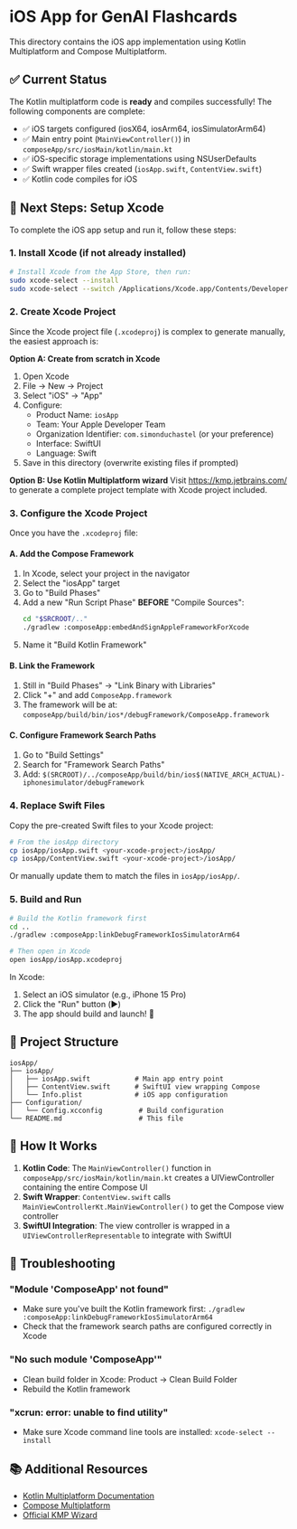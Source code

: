# iOS App for GenAI Flashcards

This directory contains the iOS app implementation using Kotlin Multiplatform and Compose Multiplatform.

## ✅ Current Status

The Kotlin multiplatform code is **ready** and compiles successfully! The following components are complete:

- ✅ iOS targets configured (iosX64, iosArm64, iosSimulatorArm64)
- ✅ Main entry point (`MainViewController()`) in `composeApp/src/iosMain/kotlin/main.kt`
- ✅ iOS-specific storage implementations using NSUserDefaults
- ✅ Swift wrapper files created (`iosApp.swift`, `ContentView.swift`)
- ✅ Kotlin code compiles for iOS

## 🚀 Next Steps: Setup Xcode

To complete the iOS app setup and run it, follow these steps:

### 1. Install Xcode (if not already installed)

```bash
# Install Xcode from the App Store, then run:
sudo xcode-select --install
sudo xcode-select --switch /Applications/Xcode.app/Contents/Developer
```

### 2. Create Xcode Project

Since the Xcode project file (`.xcodeproj`) is complex to generate manually, the easiest approach is:

**Option A: Create from scratch in Xcode**
1. Open Xcode
2. File → New → Project
3. Select "iOS" → "App"
4. Configure:
   - Product Name: `iosApp`
   - Team: Your Apple Developer Team
   - Organization Identifier: `com.simonduchastel` (or your preference)
   - Interface: SwiftUI
   - Language: Swift
5. Save in this directory (overwrite existing files if prompted)

**Option B: Use Kotlin Multiplatform wizard**
Visit https://kmp.jetbrains.com/ to generate a complete project template with Xcode project included.

### 3. Configure the Xcode Project

Once you have the `.xcodeproj` file:

#### A. Add the Compose Framework

1. In Xcode, select your project in the navigator
2. Select the "iosApp" target
3. Go to "Build Phases"
4. Add a new "Run Script Phase" **BEFORE** "Compile Sources":
   ```bash
   cd "$SRCROOT/.."
   ./gradlew :composeApp:embedAndSignAppleFrameworkForXcode
   ```
5. Name it "Build Kotlin Framework"

#### B. Link the Framework

1. Still in "Build Phases" → "Link Binary with Libraries"
2. Click "+" and add `ComposeApp.framework`
3. The framework will be at: `composeApp/build/bin/ios*/debugFramework/ComposeApp.framework`

#### C. Configure Framework Search Paths

1. Go to "Build Settings"
2. Search for "Framework Search Paths"
3. Add: `$(SRCROOT)/../composeApp/build/bin/ios$(NATIVE_ARCH_ACTUAL)-iphonesimulator/debugFramework`

### 4. Replace Swift Files

Copy the pre-created Swift files to your Xcode project:

```bash
# From the iosApp directory
cp iosApp/iosApp.swift <your-xcode-project>/iosApp/
cp iosApp/ContentView.swift <your-xcode-project>/iosApp/
```

Or manually update them to match the files in `iosApp/iosApp/`.

### 5. Build and Run

```bash
# Build the Kotlin framework first
cd ..
./gradlew :composeApp:linkDebugFrameworkIosSimulatorArm64

# Then open in Xcode
open iosApp/iosApp.xcodeproj
```

In Xcode:
1. Select an iOS simulator (e.g., iPhone 15 Pro)
2. Click the "Run" button (▶️)
3. The app should build and launch! 🎉

## 📁 Project Structure

```
iosApp/
├── iosApp/
│   ├── iosApp.swift           # Main app entry point
│   ├── ContentView.swift      # SwiftUI view wrapping Compose
│   └── Info.plist             # iOS app configuration
├── Configuration/
│   └── Config.xcconfig         # Build configuration
└── README.md                   # This file
```

## 🔧 How It Works

1. **Kotlin Code**: The `MainViewController()` function in `composeApp/src/iosMain/kotlin/main.kt` creates a UIViewController containing the entire Compose UI
2. **Swift Wrapper**: `ContentView.swift` calls `MainViewControllerKt.MainViewController()` to get the Compose view controller
3. **SwiftUI Integration**: The view controller is wrapped in a `UIViewControllerRepresentable` to integrate with SwiftUI

## 🐛 Troubleshooting

### "Module 'ComposeApp' not found"
- Make sure you've built the Kotlin framework first: `./gradlew :composeApp:linkDebugFrameworkIosSimulatorArm64`
- Check that the framework search paths are configured correctly in Xcode

### "No such module 'ComposeApp'"
- Clean build folder in Xcode: Product → Clean Build Folder
- Rebuild the Kotlin framework

### "xcrun: error: unable to find utility"
- Make sure Xcode command line tools are installed: `xcode-select --install`

## 📚 Additional Resources

- [Kotlin Multiplatform Documentation](https://kotlinlang.org/docs/multiplatform.html)
- [Compose Multiplatform](https://www.jetbrains.com/lp/compose-multiplatform/)
- [Official KMP Wizard](https://kmp.jetbrains.com/)
